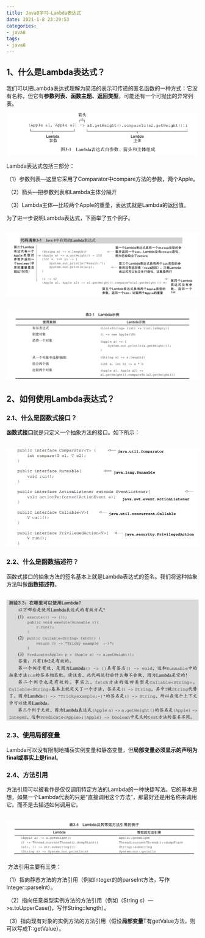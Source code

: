 ```yaml
---
title: Java8学习—Lambda表达式
date: 2021-1-8 23:29:53
categories:
- java8
tags:
- java8
---
```


## 1、什么是Lambda表达式？

​       我们可以把Lambda表达式理解为简洁的表示可传递的匿名函数的一种方式：它没有名称，但它有**参数列表、函数主题、返回类型**，可能还有一个可抛出的异常列表。

   ![](../img/java/1.1.png)


   Lambda表达式包括三部分：

​    （1）参数列表—这里它采用了Comparator中compare方法的参数，两个Apple。

​    （2）箭头—把参数列表和Lambda主体分隔开

​    （3）Lambda主体—比较两个Apple的重量，表达式就是Lambda的返回值。

  为了进一步说明Lambda表达式，下面举了五个例子。

​     ![](../img/java/1.2.png)


​     ![](../img/java/1.3.png)


## 2、如何使用Lambda表达式？

###   2.1、什么是函数式接口？

​         **函数式接口**就是只定义一个抽象方法的接口。如下所示：

​        ![](../img/java/1.4.png)


###   2.2、什么是函数描述符？

​          函数式接口的抽象方法的签名基本上就是Lambda表达式的签名。我们将这种抽象方法叫做**函数描述符**。

​       ![](../img/java/1.5.png)


###  2.3、使用局部变量

​          Lambda可以没有限制地捕获实例变量和静态变量，但**局部变量必须显示的声明为final或事实上是final**。

###  2.4、方法引用

​        方法引用可以被看作是仅仅调用特定方法的Lambda的一种快捷写法。它的基本思想，如果一个Lambda代表的只是“直接调用这个方法”，那最好还是用名称来调用它。而不是去描述如何调用它。

​         ![](../img/java/1.6.png)


​       方法引用主要有三类：

​        （1）指向静态方法的方法引用（例如Integer的的parseInt方法，写作Integer::parseInt）。

​        （2）指向任意类型实例方法的方法引用（例如（String s）—>s.toUpperCase()，写作String::length）。

​        （3）指向现有对象的实例方法的方法引用（假设**局部变量**T有getValue方法，则可以写成T::getValue）。




